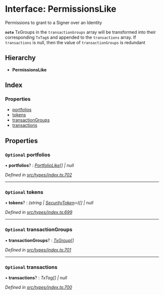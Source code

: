 # Interface: PermissionsLike

Permissions to grant to a Signer over an Identity

**`note`** TxGroups in the `transactionGroups` array will be transformed into their corresponding `TxTag`s
  and appended to the `transactions` array. If `transactions` is null, then the value of `transactionGroups` is redundant

## Hierarchy

* **PermissionsLike**

## Index

### Properties

* [portfolios](permissionslike.md#optional-portfolios)
* [tokens](permissionslike.md#optional-tokens)
* [transactionGroups](permissionslike.md#optional-transactiongroups)
* [transactions](permissionslike.md#optional-transactions)

## Properties

### `Optional` portfolios

• **portfolios**? : *[PortfolioLike](../globals.md#portfoliolike)[] | null*

*Defined in [src/types/index.ts:702](https://github.com/PolymathNetwork/polymesh-sdk/blob/a0872cf4/src/types/index.ts#L702)*

___

### `Optional` tokens

• **tokens**? : *(string | [SecurityToken](../classes/securitytoken.md)‹›)[] | null*

*Defined in [src/types/index.ts:699](https://github.com/PolymathNetwork/polymesh-sdk/blob/a0872cf4/src/types/index.ts#L699)*

___

### `Optional` transactionGroups

• **transactionGroups**? : *[TxGroup](../enums/txgroup.md)[]*

*Defined in [src/types/index.ts:701](https://github.com/PolymathNetwork/polymesh-sdk/blob/a0872cf4/src/types/index.ts#L701)*

___

### `Optional` transactions

• **transactions**? : *TxTag[] | null*

*Defined in [src/types/index.ts:700](https://github.com/PolymathNetwork/polymesh-sdk/blob/a0872cf4/src/types/index.ts#L700)*
